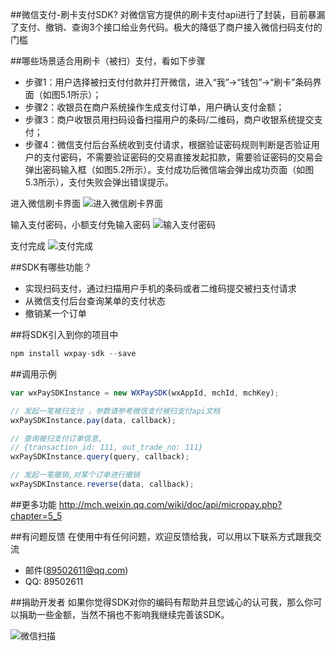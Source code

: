 ##微信支付-刷卡支付SDK?
对微信官方提供的刷卡支付api进行了封装，目前暴漏了支付、撤销、查询3个接口给业务代码。极大的降低了商户接入微信扫码支付的门槛

##哪些场景适合用刷卡（被扫）支付，看如下步骤

* 步骤1：用户选择被扫支付付款并打开微信，进入“我”->“钱包”->“刷卡”条码界面（如图5.1所示）；
* 步骤2：收银员在商户系统操作生成支付订单，用户确认支付金额；
* 步骤3：商户收银员用扫码设备扫描用户的条码/二维码，商户收银系统提交支付；
* 步骤4：微信支付后台系统收到支付请求，根据验证密码规则判断是否验证用户的支付密码，不需要验证密码的交易直接发起扣款，需要验证密码的交易会弹出密码输入框（如图5.2所示）。支付成功后微信端会弹出成功页面（如图5.3所示），支付失败会弹出错误提示。

进入微信刷卡界面
![进入微信刷卡界面](http://cos.myqcloud.com/1000371/img_list/cover/1bd7d460b4b948a1e443154ee7c23efe.jpg)

输入支付密码，小额支付免输入密码
![输入支付密码](http://cos.myqcloud.com/1000371/img_list/cover/9895012eb95332d21f06aaf73fd7df78.jpg)

支付完成
![支付完成](http://cos.myqcloud.com/1000371/img_list/cover/2522a8c6b55e609f8f7e6b20f1879b77.jpg)


##SDK有哪些功能？

* 实现扫码支付，通过扫描用户手机的条码或者二维码提交被扫支付请求
* 从微信支付后台查询某单的支付状态
* 撤销某一个订单

##将SDK引入到你的项目中

```javascript
npm install wxpay-sdk --save
```

##调用示例
```javascript
var wxPaySDKInstance = new WXPaySDK(wxAppId, mchId, mchKey);

// 发起一笔被扫支付 ，参数请参考微信支付被扫支付api文档
wxPaySDKInstance.pay(data, callback);

// 查询被扫支付订单信息,
// {transaction_id: 111, out_trade_no: 111}
wxPaySDKInstance.query(query, callback);

// 发起一笔撤销,对某个订单进行撤销
wxPaySDKInstance.reverse(data, callback);
```
##更多功能
<http://mch.weixin.qq.com/wiki/doc/api/micropay.php?chapter=5_5>

##有问题反馈
在使用中有任何问题，欢迎反馈给我，可以用以下联系方式跟我交流

* 邮件(89502611@qq.com)
* QQ: 89502611

##捐助开发者
如果你觉得SDK对你的编码有帮助并且您诚心的认可我，那么你可以捐助一些金额，当然不捐也不影响我继续完善该SDK。

![微信扫描](http://cos.myqcloud.com/1000371/img_list/cover/b06af0d14708746a8795395fb5f75c87.png)

